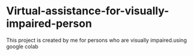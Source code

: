 # Virtual-assistance-for-visually-impaired-person
This project is created by me for persons who are visually impaired.using google colab
